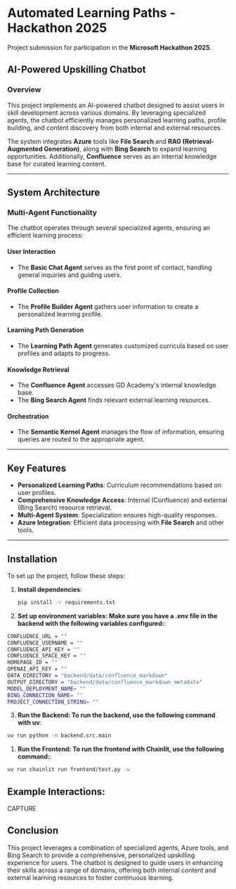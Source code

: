 # Automated Learning Paths - Hackathon 2025

Project submission for participation in the **Microsoft Hackathon 2025**.

## AI-Powered Upskilling Chatbot

### Overview
This project implements an AI-powered chatbot designed to assist users in skill development across various domains. By leveraging specialized agents, the chatbot efficiently manages personalized learning paths, profile building, and content discovery from both internal and external resources.

The system integrates **Azure** tools like **File Search** and **RAG (Retrieval-Augmented Generation)**, along with **Bing Search** to expand learning opportunities. Additionally, **Confluence** serves as an internal knowledge base for curated learning content.

---

## System Architecture

### Multi-Agent Functionality
The chatbot operates through several specialized agents, ensuring an efficient learning process:

#### **User Interaction**
- The **Basic Chat Agent** serves as the first point of contact, handling general inquiries and guiding users.

#### **Profile Collection**
- The **Profile Builder Agent** gathers user information to create a personalized learning profile.

#### **Learning Path Generation**
- The **Learning Path Agent** generates customized curricula based on user profiles and adapts to progress.

#### **Knowledge Retrieval**
- The **Confluence Agent** accesses GD Academy's internal knowledge base.
- The **Bing Search Agent** finds relevant external learning resources.

#### **Orchestration**
- The **Semantic Kernel Agent** manages the flow of information, ensuring queries are routed to the appropriate agent.

---

## Key Features

- **Personalized Learning Paths**: Curriculum recommendations based on user profiles.
- **Comprehensive Knowledge Access**: Internal (Confluence) and external (Bing Search) resource retrieval.
- **Multi-Agent System**: Specialization ensures high-quality responses.
- **Azure Integration**: Efficient data processing with **File Search** and other tools.

---

## Installation

To set up the project, follow these steps:

1. **Install dependencies**:
   ```bash
   pip install -r requirements.txt
   ```

2. **Set up environment variables: Make sure you have a .env file in the backend with the following variables configured:**:

```bash
CONFLUENCE_URL = ""
CONFLUENCE_USERNAME = ""
CONFLUENCE_API_KEY = ""
CONFLUENCE_SPACE_KEY = ""
HOMEPAGE_ID = ""
OPENAI_API_KEY = ""
DATA_DIRECTORY = "backend/data/confluence_markdown"
OUTPUT_DIRECTORY = "backend/data/confluence_markdown_metadata"
MODEL_DEPLOYMENT_NAME= ""
BING_CONNECTION_NAME= ""
PROJECT_CONNECTION_STRING= ""
```

3. **Run the Backend: To run the backend, use the following command with uv**:

```bash
uv run python -m backend.src.main
```

1. **Run the Frontend: To run the frontend with Chainlit, use the following command:**:

```bash
uv run chainlit run frontend/test.py -w
```

## Example Interactions:

CAPTURE

## Conclusion

This project leverages a combination of specialized agents, Azure tools, and Bing Search to provide a comprehensive, personalized upskilling experience for users. The chatbot is designed to guide users in enhancing their skills across a range of domains, offering both internal content and external learning resources to foster continuous learning.